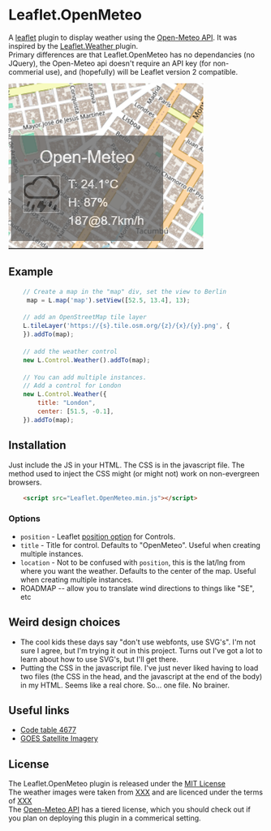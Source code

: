 # Leaflet.OpenMeteo
A [leaflet](https://leafletjs.com) plugin to display weather using
the [Open-Meteo API](https://www.open-meteo.org).  It was inspired by
the [ Leaflet.Weather ](https://github.com/oskosk/Leaflet.Weather) plugin.  
Primary differences are that Leaflet.OpenMeteo has no dependancies 
(no JQuery), the Open-Meteo api doesn't require an API key (for non-
commerial use), and (hopefully) will be Leaflet version 2 compatible. 

[<img src="screenshot.png">](https://oskosk.github.io/Leaflet.Weather)

## Example
``` javascript
    // Create a map in the "map" div, set the view to Berlin
     map = L.map('map').setView([52.5, 13.4], 13);

    // add an OpenStreetMap tile layer
    L.tileLayer('https://{s}.tile.osm.org/{z}/{x}/{y}.png', {
    }).addTo(map);

    // add the weather control
    new L.Control.Weather().addTo(map);

    // You can add multiple instances.
    // Add a control for London
    new L.Control.Weather({
        title: "London",
        center: [51.5, -0.1],
    }).addTo(map);
```

## Installation
Just include the JS in your HTML.  The CSS is in the javascript file.  The method used to inject the CSS might (or might not) work on non-evergreen browsers.
```html
    <script src="Leaflet.OpenMeteo.min.js"></script>
```

### Options
* `position` - Leaflet [position option](http://leafletjs.com/reference.html#control-options) for Controls.
* `title` - Title for control.  Defaults to "OpenMeteo".  Useful when creating multiple instances.
* `location` - Not to be confused with `position`, this is the lat/lng from where you want the weather.  Defaults to the center of the map.  Useful when creating multiple instances.
* ROADMAP -- allow you to translate wind directions to things like "SE", etc

## Weird design choices
* The cool kids these days say "don't use webfonts, use SVG's".  I'm not sure I agree, but I'm trying it out in this project.  Turns out I've got a lot to learn about how to use SVG's, but I'll get there.
* Putting the CSS in the javascript file.  I've just never liked having to load two files (the CSS in the head, and the javascript at the end of the body) in my HTML.  Seems like a real chore.  So... one file.  No brainer.


## Useful links
- [Code table 4677](https://www.nodc.noaa.gov/archive/arc0021/0002199/1.1/data/0-data/HTML/WMO-CODE/WMO4677.HTM)
- [GOES Satellite Imagery](https://www.star.nesdis.noaa.gov/GOES/)

## License
The Leaflet.OpenMeteo plugin is released under the [MIT License](https://opensource.org/license/mit)<br/>
The weather images were taken from [XXX](https://github.com/xxx/yyy) and are licenced under the terms of [XXX](https://opensource.org/license/xxx)<br/>
The [Open-Meteo API](https://open-meteo.com/en/pricing) has a tiered license, which you should check out if you plan on deploying this plugin in a commerical setting.
